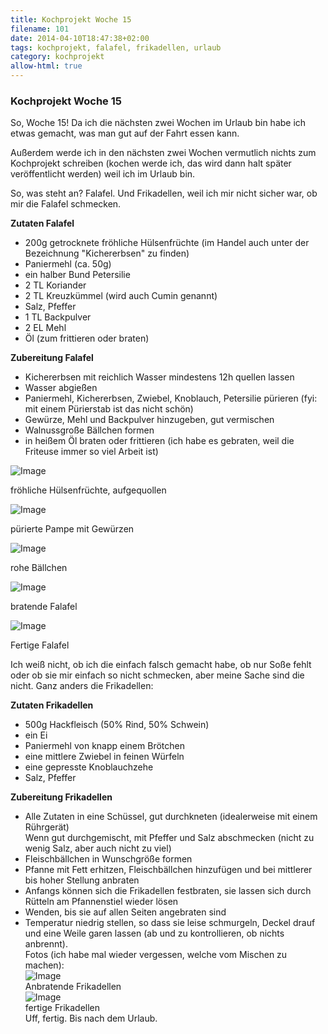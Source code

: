 ```yaml
---
title: Kochprojekt Woche 15
filename: 101
date: 2014-04-10T18:47:38+02:00
tags: kochprojekt, falafel, frikadellen, urlaub
category: kochprojekt
allow-html: true
---
```

### Kochprojekt Woche 15

<p>So, Woche 15! Da ich die nächsten zwei Wochen im Urlaub bin habe ich etwas gemacht, was man gut auf der Fahrt essen kann.</p>

<p>Außerdem werde ich in den nächsten zwei Wochen vermutlich nichts zum Kochprojekt schreiben (kochen werde ich, das wird dann halt später veröffentlicht werden) weil ich im Urlaub bin.</p>

<p>So, was steht an? Falafel. Und Frikadellen, weil ich mir nicht sicher war, ob mir die Falafel schmecken.</p>

<p><strong>Zutaten Falafel</strong></p>

<ul>
<li>200g getrocknete fröhliche Hülsenfrüchte (im Handel auch unter der Bezeichnung "Kichererbsen" zu finden)</li>

<li>Paniermehl (ca. 50g)</li>

<li>ein halber Bund Petersilie</li>

<li>2 TL Koriander</li>

<li>2 TL Kreuzkümmel (wird auch Cumin genannt)</li>

<li>Salz, Pfeffer</li>

<li>1 TL Backpulver</li>

<li>2 EL Mehl</li>

<li>Öl (zum frittieren oder braten)</li>
</ul>

<p><strong>Zubereitung Falafel</strong></p>

<ul>
<li>Kichererbsen mit reichlich Wasser mindestens 12h quellen lassen</li>

<li>Wasser abgießen</li>

<li>Paniermehl, Kichererbsen, Zwiebel, Knoblauch, Petersilie pürieren (fyi: mit einem Pürierstab ist das nicht schön)</li>

<li>Gewürze, Mehl und Backpulver hinzugeben, gut vermischen</li>

<li>Walnussgroße Bällchen formen</li>

<li>in heißem Öl braten oder frittieren (ich habe es gebraten, weil die Friteuse immer so viel Arbeit ist)</li>
</ul>

<p><img src="https://www.strangerthanusual.de/hosted_files/142/download" alt="Image"></p>

<p>fröhliche Hülsenfrüchte, aufgequollen</p>

<p><img src="https://www.strangerthanusual.de/hosted_files/143/download" alt="Image"></p>

<p>pürierte Pampe mit Gewürzen</p>

<p><img src="https://www.strangerthanusual.de/hosted_files/144/download" alt="Image"></p>

<p>rohe Bällchen</p>

<p><img src="https://www.strangerthanusual.de/hosted_files/145/download" alt="Image"></p>

<p>bratende Falafel</p>

<p><img src="https://www.strangerthanusual.de/hosted_files/146/download" alt="Image"></p>

<p>Fertige Falafel</p>

<p>Ich weiß nicht, ob ich die einfach falsch gemacht habe, ob nur Soße fehlt oder ob sie mir einfach so nicht schmecken, aber meine Sache sind die nicht. Ganz anders die Frikadellen:</p>

<p><strong>Zutaten Frikadellen</strong></p>

<ul>
<li>500g Hackfleisch (50% Rind, 50% Schwein)</li>

<li>ein Ei</li>

<li>Paniermehl von knapp einem Brötchen</li>

<li>eine mittlere Zwiebel in feinen Würfeln</li>

<li>eine gepresste Knoblauchzehe</li>

<li>Salz, Pfeffer</li>
</ul>

<p><strong>Zubereitung Frikadellen</strong></p>

<ul>
<li>Alle Zutaten in eine Schüssel, gut durchkneten (idealerweise mit einem Rührgerät)<br>Wenn gut durchgemischt, mit Pfeffer und Salz abschmecken (nicht zu wenig Salz, aber auch nicht zu viel)</li>

<li>Fleischbällchen in Wunschgröße formen</li>

<li>Pfanne mit Fett erhitzen, Fleischbällchen hinzufügen und bei mittlerer bis hoher Stellung anbraten</li>

<li>Anfangs können sich die Frikadellen festbraten, sie lassen sich durch Rütteln am Pfannenstiel wieder lösen</li>

<li>Wenden, bis sie auf allen Seiten angebraten sind</li>

<li>Temperatur niedrig stellen, so dass sie leise schmurgeln, Deckel drauf und eine Weile garen lassen (ab und zu kontrollieren, ob nichts anbrennt).<br>Fotos (ich habe mal wieder vergessen, welche vom Mischen zu machen):<br><img src="https://www.strangerthanusual.de/hosted_files/147/download" alt="Image"><br>Anbratende Frikadellen<br><img src="https://www.strangerthanusual.de/hosted_files/148/download" alt="Image"><br>fertige Frikadellen<br>Uff, fertig. Bis nach dem Urlaub.</li>
</ul>


